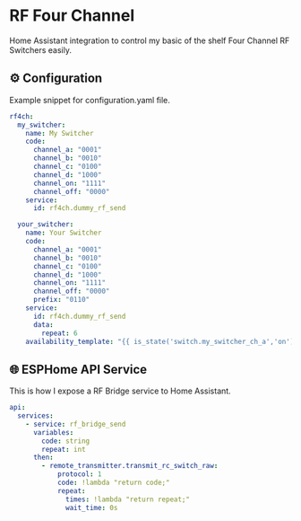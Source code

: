# RF Four Channel

Home Assistant integration to control my basic of the shelf Four Channel RF Switchers easily.

## ⚙️ Configuration

Example snippet for configuration.yaml file.

```yaml
rf4ch:
  my_switcher:
    name: My Switcher
    code:
      channel_a: "0001"
      channel_b: "0010"
      channel_c: "0100"
      channel_d: "1000"
      channel_on: "1111"
      channel_off: "0000"
    service:
      id: rf4ch.dummy_rf_send

  your_switcher:
    name: Your Switcher
    code:
      channel_a: "0001"
      channel_b: "0010"
      channel_c: "0100"
      channel_d: "1000"
      channel_on: "1111"
      channel_off: "0000"
      prefix: "0110"
    service:
      id: rf4ch.dummy_rf_send
      data:
        repeat: 6
    availability_template: "{{ is_state('switch.my_switcher_ch_a','on') }}"
```

## 🌐 ESPHome API Service

This is how I expose a RF Bridge service to Home Assistant.

```yaml
api:
  services:
    - service: rf_bridge_send
      variables:
        code: string
        repeat: int
      then:
        - remote_transmitter.transmit_rc_switch_raw:
            protocol: 1
            code: !lambda "return code;"
            repeat:
              times: !lambda "return repeat;"
              wait_time: 0s
```
